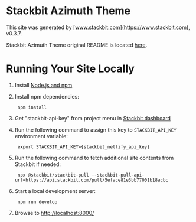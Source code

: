 # Stackbit Azimuth Theme

This site was generated by [www.stackbit.com](https://www.stackbit.com), v0.3.7.

Stackbit Azimuth Theme original README is located [here](./README.theme.md).

# Running Your Site Locally

1. Install [Node.js and npm](https://nodejs.org/en/)

1. Install npm dependencies:

        npm install

1. Get "stackbit-api-key" from project menu in [Stackbit dashboard](https://app.stackbit.com/dashboard)

1. Run the following command to assign this key to `STACKBIT_API_KEY` environment variable:

        export STACKBIT_API_KEY={stackbit_netlify_api_key}

1. Run the following command to fetch additional site contents from Stackbit if needed:

        npx @stackbit/stackbit-pull --stackbit-pull-api-url=https://api.stackbit.com/pull/5eface81e3bb77001b18acbc

1. Start a local development server:

        npm run develop

1. Browse to [http://localhost:8000/](http://localhost:8000/)
